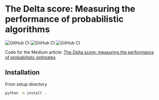 # The Delta score: Measuring the performance of probabilistic algorithms

![GitHub CI](https://github.com/gsel9/dgufs/actions/workflows/ci.yml/badge.svg)
![GitHub CI](https://readthedocs.org/projects/dgufs/badge/?version=latest)
![GitHub CI](https://img.shields.io/badge/code%20style-black-000000.svg)

Code for the Medium article: [The Delta score: measuring the performance of probabilistic estimates](https://medium.com/@langberg91/the-delta-score-measuring-the-performance-of-probabilistic-estimates-4c035953c29)


## Installation

From setup directory

```bash
python -m install .
```
